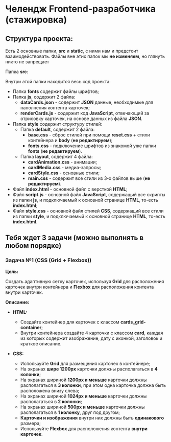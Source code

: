 # Челендж Frontend-разработчика (стажировка)

## Структура проекта:
Есть 2 основные папки, __src__ и __static__, с ними нам и предстоит взаимодействовать.
Файлы вне этих папок мы __не изменяем__, но глянуть никто не запрещает

Папка __src__:

Внутри этой папки находится весь код проекта:
* Папка __fonts__ содержит файлы шрифтов;
* Папка __js__, содержит 2 файла:
    + __dataCards.json__ - содержит __JSON__ данные, необходимые для наполнения контента карточек;
    + __renderCards.js__ - содержит код __JavaScript__, отвечающий за отрисовку карточек, на основе данных из файла __JSON__.
* Папка __style__ содержит структуру стилей:
    + Папка __default__, содержит 2 файла:
        - __base.css__ - сброс стилей при помощи __reset.css__ + стили контейнера и __body__ (__не редактируем__);
        - __fonts.css__ - подключение шрифтов из знакомой уже папки __fonts__ (__не редактируем__).
    + Папка __layout__, содержит 4 файла:
        - __cardAnimation.css__ - анимации;
        - __cardMedia.css__ - медиа-запросы;
        - __cardStyle.css__ - основные стили;
        - __main.css__ - содержит все стили из 3-х файлов выше (__не редактируем__).
* Файл __index.html__ - основной файл с версткой __HTML__;
* Файл __script.js__ - основной файл __JavaScript__, содержащий все скрипты из папки __js__, и подключаемый к основной странице __HTML__, то-есть __index.html__;
* Файл __style.css__ - основной файл стилей __CSS__, содержащий все стили из папки __style__, и подключаемый к основной странице __HTML__, то-есть __index.html__.

## Тебя ждет 3 задачи (можно выполнять в любом порядке)

### Задача №1 (CSS (Grid + Flexbox))
__Цель:__

Создать адаптивную сетку карточек, используя __Grid__ для расположения карточек внутри контейнера и __Flexbox__ для расположения контента внутри карточек.

__Описание:__
* __HTML:__
    + Создайте контейнер для карточек с классом __cards_grid-container__;
    + Внутри контейнера создайте 4 карточки с классом __card__, каждая из которых содержит изображение, дату с иконкой, заголовок и краткое описание.

* __CSS:__
    + Используйте __Grid__ для размещения карточек в контейнере;
    + На экранах __шире 1200px__ карточки должны располагаться в __4 колонки__;
    + На экранах шириной __1200px и меньше__ карточки должны располагаться в __3 колонки__, при этом одна карточка должна быть расположена внизу слева;
    + На экранах шириной __1024px и меньше__ карточки должны располагаться в __2 колонки__;
    + На экранах шириной __500px и меньше__ карточки должны располагаться в __1 колонку__, друг под другом;
    + __Карточки и изображения__ внутри них должны быть __одинакового__ размера;
    + Используйте __Flexbox__ для расположения контента __внутри карточек__.